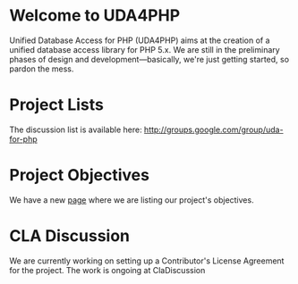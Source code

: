 # Welcome to UDA4PHP #

Unified Database Access for PHP (UDA4PHP) aims at the creation of a unified database access library for PHP 5.x. We are still in the preliminary phases of design and development—basically, we're just getting started, so pardon the mess.

# Project Lists #

The discussion list is available here: http://groups.google.com/group/uda-for-php

# Project Objectives #

We have a new [page](ProjectObjectives.md) where we are listing our project's objectives.

# CLA Discussion #

We are currently working on setting up a Contributor's License Agreement for the project. The work is ongoing at ClaDiscussion
